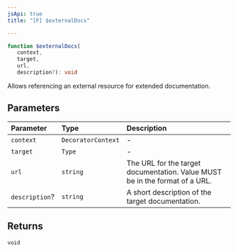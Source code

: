 ```yaml
---
jsApi: true
title: "[F] $externalDocs"

---
```

```ts
function $externalDocs(
   context, 
   target, 
   url, 
   description?): void
```

Allows referencing an external resource for extended documentation.

## Parameters

| Parameter | Type | Description |
| :------ | :------ | :------ |
| `context` | `DecoratorContext` | - |
| `target` | `Type` | - |
| `url` | `string` | The URL for the target documentation. Value MUST be in the format of a URL. |
| `description`? | `string` | A short description of the target documentation. |

## Returns

`void`
